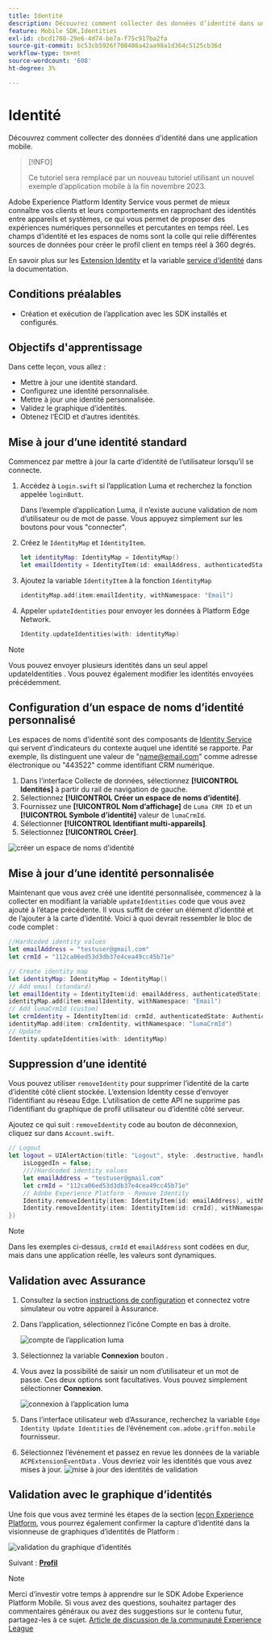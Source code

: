 ```yaml
---
title: Identité
description: Découvrez comment collecter des données d’identité dans une application mobile.
feature: Mobile SDK,Identities
exl-id: cbcd1708-29e6-4d74-be7a-f75c917ba2fa
source-git-commit: bc53cb5926f708408a42aa98a1d364c5125cb36d
workflow-type: tm+mt
source-wordcount: '608'
ht-degree: 3%

---
```


# Identité

Découvrez comment collecter des données d’identité dans une application mobile.

>[!INFO]
>
> Ce tutoriel sera remplacé par un nouveau tutoriel utilisant un nouvel exemple d’application mobile à la fin novembre 2023.

Adobe Experience Platform Identity Service vous permet de mieux connaître vos clients et leurs comportements en rapprochant des identités entre appareils et systèmes, ce qui vous permet de proposer des expériences numériques personnelles et percutantes en temps réel. Les champs d’identité et les espaces de noms sont la colle qui relie différentes sources de données pour créer le profil client en temps réel à 360 degrés.

En savoir plus sur les [Extension Identity](https://developer.adobe.com/client-sdks/documentation/identity-for-edge-network/) et la variable [service d’identité](https://experienceleague.adobe.com/docs/experience-platform/identity/home.html?lang=fr) dans la documentation.

## Conditions préalables

* Création et exécution de l’application avec les SDK installés et configurés.

## Objectifs d&#39;apprentissage

Dans cette leçon, vous allez :

* Mettre à jour une identité standard.
* Configurez une identité personnalisée.
* Mettre à jour une identité personnalisée.
* Validez le graphique d’identités.
* Obtenez l’ECID et d’autres identités.

## Mise à jour d’une identité standard

Commencez par mettre à jour la carte d’identité de l’utilisateur lorsqu’il se connecte.

1. Accédez à `Login.swift` si l’application Luma et recherchez la fonction appelée `loginButt`.

   Dans l’exemple d’application Luma, il n’existe aucune validation de nom d’utilisateur ou de mot de passe. Vous appuyez simplement sur les boutons pour vous &quot;connecter&quot;.

1. Créez le `IdentityMap` et `IdentityItem`.

   ```swift
   let identityMap: IdentityMap = IdentityMap()
   let emailIdentity = IdentityItem(id: emailAddress, authenticatedState: AuthenticatedState.authenticated)
   ```

1. Ajoutez la variable `IdentityItem` à la fonction `IdentityMap`

   ```swift
   identityMap.add(item:emailIdentity, withNamespace: "Email")
   ```

1. Appeler `updateIdentities` pour envoyer les données à Platform Edge Network.

   ```swift
   Identity.updateIdentities(with: identityMap)
   ```

>[!NOTE]
>
>Vous pouvez envoyer plusieurs identités dans un seul appel updateIdentities . Vous pouvez également modifier les identités envoyées précédemment.


## Configuration d’un espace de noms d’identité personnalisé

Les espaces de noms d’identité sont des composants de [Identity Service](https://experienceleague.adobe.com/docs/experience-platform/identity/home.html?lang=fr) qui servent d’indicateurs du contexte auquel une identité se rapporte. Par exemple, ils distinguent une valeur de &quot;name@email.com&quot; comme adresse électronique ou &quot;443522&quot; comme identifiant CRM numérique.

1. Dans l’interface Collecte de données, sélectionnez **[!UICONTROL Identités]** à partir du rail de navigation de gauche.
1. Sélectionnez **[!UICONTROL Créer un espace de noms d’identité]**.
1. Fournissez une **[!UICONTROL Nom d’affichage]** de `Luma CRM ID` et un **[!UICONTROL Symbole d’identité]** valeur de `lumaCrmId`.
1. Sélectionner **[!UICONTROL Identifiant multi-appareils]**.
1. Sélectionnez **[!UICONTROL Créer]**.

![créer un espace de noms d’identité](assets/mobile-identity-create.png)

## Mise à jour d’une identité personnalisée

Maintenant que vous avez créé une identité personnalisée, commencez à la collecter en modifiant la variable `updateIdentities` code que vous avez ajouté à l’étape précédente. Il vous suffit de créer un élément d’identité et de l’ajouter à la carte d’identité. Voici à quoi devrait ressembler le bloc de code complet :

```swift
//Hardcoded identity values
let emailAddress = "testuser@gmail.com"
let crmId = "112ca06ed53d3db37e4cea49cc45b71e"

// Create identity map
let identityMap: IdentityMap = IdentityMap()
// Add email (standard)
let emailIdentity = IdentityItem(id: emailAddress, authenticatedState: AuthenticatedState.authenticated)
identityMap.add(item:emailIdentity, withNamespace: "Email")
// Add lumaCrmId (custom)
let crmIdentity = IdentityItem(id: crmId, authenticatedState: AuthenticatedState.authenticated)
identityMap.add(item: crmIdentity, withNamespace: "lumaCrmId")
// Update
Identity.updateIdentities(with: identityMap)
```

## Suppression d’une identité

Vous pouvez utiliser `removeIdentity` pour supprimer l’identité de la carte d’identité côté client stockée. L’extension Identity cesse d’envoyer l’identifiant au réseau Edge. L’utilisation de cette API ne supprime pas l’identifiant du graphique de profil utilisateur ou d’identité côté serveur.

Ajoutez ce qui suit : `removeIdentity` code au bouton de déconnexion, cliquez sur dans `Account.swift`.

```swift
// Logout
let logout = UIAlertAction(title: "Logout", style: .destructive, handler: { (action) -> Void in
    isLoggedIn = false;
    ////Hardcoded identity values
    let emailAddress = "testuser@gmail.com"
    let crmId = "112ca06ed53d3db37e4cea49cc45b71e"
    // Adobe Experience Platform - Remove Identity
    Identity.removeIdentity(item: IdentityItem(id: emailAddress), withNamespace: "Email")
    Identity.removeIdentity(item: IdentityItem(id: crmId), withNamespace: "lumaCrmId")
})
```

>[!NOTE]
>Dans les exemples ci-dessus, `crmId` et `emailAddress` sont codées en dur, mais dans une application réelle, les valeurs sont dynamiques.

## Validation avec Assurance

1. Consultez la section [instructions de configuration](assurance.md) et connectez votre simulateur ou votre appareil à Assurance.
1. Dans l’application, sélectionnez l’icône Compte en bas à droite.

   ![compte de l’application luma](assets/mobile-identity-login.png)
1. Sélectionnez la variable **Connexion** bouton .
1. Vous avez la possibilité de saisir un nom d’utilisateur et un mot de passe. Ces deux options sont facultatives. Vous pouvez simplement sélectionner **Connexion**.

   ![connexion à l’application luma](assets/mobile-identity-login-final.png)
1. Dans l’interface utilisateur web d’Assurance, recherchez la variable `Edge Identity Update Identities` de l’événement `com.adobe.griffon.mobile` fournisseur.
1. Sélectionnez l’événement et passez en revue les données de la variable `ACPExtensionEventData` . Vous devriez voir les identités que vous avez mises à jour.
   ![mise à jour des identités de validation](assets/mobile-identity-validate-assurance.png)

## Validation avec le graphique d’identités

Une fois que vous avez terminé les étapes de la section [leçon Experience Platform](platform.md), vous pourrez également confirmer la capture d’identité dans la visionneuse de graphiques d’identités de Platform :

![validation du graphique d’identités](assets/mobile-identity-validate.png)


Suivant : **[Profil](profile.md)**

>[!NOTE]
>
>Merci d’investir votre temps à apprendre sur le SDK Adobe Experience Platform Mobile. Si vous avez des questions, souhaitez partager des commentaires généraux ou avez des suggestions sur le contenu futur, partagez-les à ce sujet. [Article de discussion de la communauté Experience League](https://experienceleaguecommunities.adobe.com/t5/adobe-experience-platform-data/tutorial-discussion-implement-adobe-experience-cloud-in-mobile/td-p/443796)